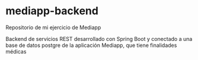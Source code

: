 # mediapp-backend
Repositorio de mi ejercicio de Mediapp

Backend de servicios REST desarrollado con Spring Boot y conectado a una base de datos postgre de la aplicación Mediapp, que tiene finalidades médicas
